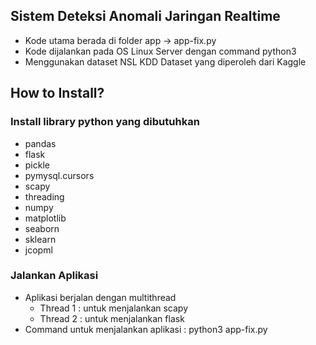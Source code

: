 ## Sistem Deteksi Anomali Jaringan Realtime
- Kode utama berada di folder app -> app-fix.py
- Kode dijalankan pada OS Linux Server dengan command python3
- Menggunakan dataset NSL KDD Dataset yang diperoleh dari Kaggle

## How to Install?
### Install library python yang dibutuhkan
- pandas
- flask
- pickle
- pymysql.cursors
- scapy
- threading
- numpy
- matplotlib
- seaborn
- sklearn
- jcopml

### Jalankan Aplikasi
- Aplikasi berjalan dengan multithread
    - Thread 1 : untuk menjalankan scapy
    - Thread 2 : untuk menjalankan flask
- Command untuk menjalankan aplikasi : python3 app-fix.py
